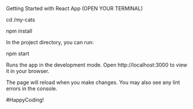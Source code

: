 Getting Started with React App (OPEN YOUR TERMINAL)

cd /my-cats

npm install

In the project directory, you can run:

npm start

Runs the app in the development mode. Open http://localhost:3000 to view it in your browser.

The page will reload when you make changes. You may also see any lint errors in the console.

#HappyCoding!